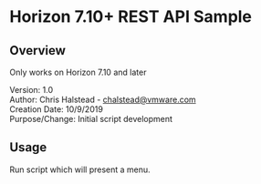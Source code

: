 # Horizon 7.10+ REST API Sample

## Overview
<!-- Summary Start -->
Only works on Horizon 7.10 and later

Version:        1.0  
Author:         Chris Halstead - chalstead@vmware.com  
Creation Date:  10/9/2019  
Purpose/Change: Initial script development  
<!-- Summary End -->

## Usage

Run script which will present a menu.
